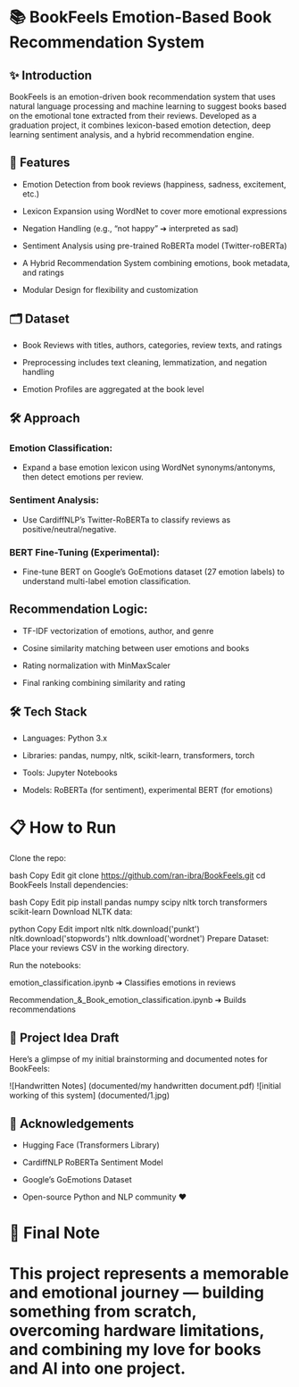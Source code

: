 # 📚 BookFeels Emotion-Based Book Recommendation System
 
## ✨ Introduction
BookFeels is an emotion-driven book recommendation system that uses natural language processing and machine learning to suggest books based on the emotional tone extracted from their reviews.
Developed as a graduation project, it combines lexicon-based emotion detection, deep learning sentiment analysis, and a hybrid recommendation engine.

## 🚀 Features
- Emotion Detection from book reviews (happiness, sadness, excitement, etc.)

- Lexicon Expansion using WordNet to cover more emotional expressions

- Negation Handling (e.g., “not happy” ➔ interpreted as sad)

- Sentiment Analysis using pre-trained RoBERTa model (Twitter-roBERTa)

- A Hybrid Recommendation System combining emotions, book metadata, and ratings

- Modular Design for flexibility and customization

## 🗂 Dataset
- Book Reviews with titles, authors, categories, review texts, and ratings

- Preprocessing includes text cleaning, lemmatization, and negation handling

- Emotion Profiles are aggregated at the book level

## 🛠️ Approach
### Emotion Classification:
- Expand a base emotion lexicon using WordNet synonyms/antonyms, then detect emotions per review.

### Sentiment Analysis:
- Use CardiffNLP’s Twitter-RoBERTa to classify reviews as positive/neutral/negative.

### BERT Fine-Tuning (Experimental):
- Fine-tune BERT on Google’s GoEmotions dataset (27 emotion labels) to understand multi-label emotion classification.

## Recommendation Logic:

- TF-IDF vectorization of emotions, author, and genre

- Cosine similarity matching between user emotions and books

- Rating normalization with MinMaxScaler

- Final ranking combining similarity and rating

## 🛠 Tech Stack
- Languages: Python 3.x

- Libraries: pandas, numpy, nltk, scikit-learn, transformers, torch

- Tools: Jupyter Notebooks

- Models: RoBERTa (for sentiment), experimental BERT (for emotions)

# 📋 How to Run
Clone the repo:

bash
Copy
Edit
git clone https://github.com/ran-ibra/BookFeels.git
cd BookFeels
Install dependencies:

bash
Copy
Edit
pip install pandas numpy scipy nltk torch transformers scikit-learn
Download NLTK data:

python
Copy
Edit
import nltk
nltk.download('punkt')
nltk.download('stopwords')
nltk.download('wordnet')
Prepare Dataset:
Place your reviews CSV in the working directory.

Run the notebooks:

emotion_classification.ipynb ➔ Classifies emotions in reviews

Recommendation_&_Book_emotion_classification.ipynb ➔ Builds recommendations

## 📝 Project Idea Draft

Here’s a glimpse of my initial brainstorming and documented notes for BookFeels:

![Handwritten Notes] (documented/my handwritten document.pdf)
![initial working of this system] (documented/1.jpg)

## 💬 Acknowledgements
- Hugging Face (Transformers Library)

- CardiffNLP RoBERTa Sentiment Model

- Google’s GoEmotions Dataset

- Open-source Python and NLP community ❤️

# 📝 Final Note
# This project represents a memorable and emotional journey — building something from scratch, overcoming hardware limitations, and combining my love for books and AI into one project.

